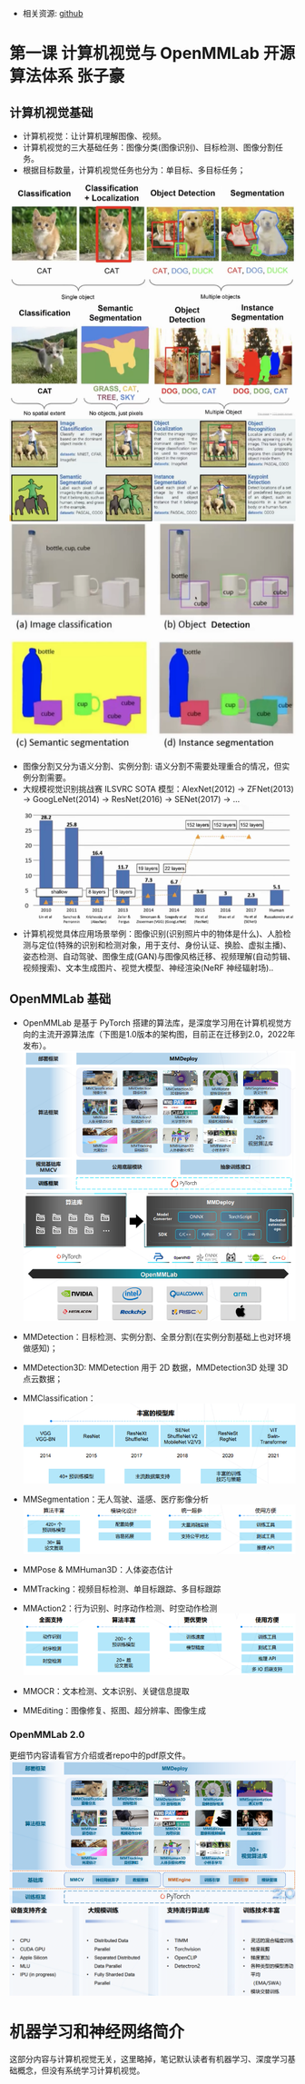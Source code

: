 - 相关资源: [github](https://github.com/hexbo/baby-cv-learning)

# 第一课 计算机视觉与 OpenMMLab 开源算法体系 张子豪

## 计算机视觉基础

- 计算机视觉：让计算机理解图像、视频。
- 计算机视觉的三大基础任务：图像分类(图像识别)、目标检测、图像分割任务。
- 根据目标数量，计算机视觉任务也分为：单目标、多目标任务；

![](2023-02-02-19-40-34.png)
![](2023-02-02-19-52-43.png)
![](2023-02-02-19-54-07.png)
![](2023-02-02-19-54-32.png)
- 图像分割又分为语义分割、实例分割: 语义分割不需要处理重合的情况，但实例分割需要。
- 大规模视觉识别挑战赛 ILSVRC SOTA 模型：AlexNet(2012) -> ZFNet(2013) -> GoogLeNet(2014) -> ResNet(2016) -> SENet(2017) -> ...
![](2023-02-02-19-58-35.png)
- 计算机视觉具体应用场景举例：图像识别(识别照片中的物体是什么)、人脸检测与定位(特殊的识别和检测对象，用于支付、身份认证、换脸、虚拟主播)、姿态检测、自动驾驶、图像生成(GAN)与图像风格迁移、视频理解(自动剪辑、视频搜索)、文本生成图片、视觉大模型、神经渲染(NeRF 神经辐射场)..

## OpenMMLab 基础
- OpenMMLab 是基于 PyTorch 搭建的算法库，是深度学习用在计算机视觉方向的主流开源算法库（下图是1.0版本的架构图，目前正在迁移到2.0，2022年发布）。
![](2023-02-02-20-13-44.png)
![](2023-02-02-20-14-07.png)

- MMDetection：目标检测、实例分割、全景分割(在实例分割基础上也对环境做感知)；
- MMDetection3D: MMDetection 用于 2D 数据，MMDetection3D 处理 3D 点云数据；
- MMClassification： 
![](2023-02-02-20-23-58.png)
- MMSegmentation：无人驾驶、遥感、医疗影像分析
![](2023-02-02-20-25-15.png)
- MMPose & MMHuman3D：人体姿态估计
- MMTracking：视频目标检测、单目标跟踪、多目标跟踪
- MMAction2：行为识别、时序动作检测、时空动作检测
![](2023-02-02-20-28-24.png)
- MMOCR：文本检测、文本识别、关键信息提取
- MMEditing：图像修复、抠图、超分辨率、图像生成

### OpenMMLab 2.0
更细节内容请看官方介绍或者repo中的pdf原文件。
![](2023-02-02-20-33-04.png)
![](2023-02-02-20-35-27.png)

# 机器学习和神经网络简介
这部分内容与计算机视觉无关，这里略掉，笔记默认读者有机器学习、深度学习基础概念，但没有系统学习计算机视觉。